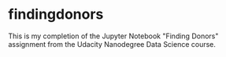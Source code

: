 # findingdonors
This is my completion of the Jupyter Notebook "Finding Donors" assignment from the Udacity Nanodegree Data Science course.
